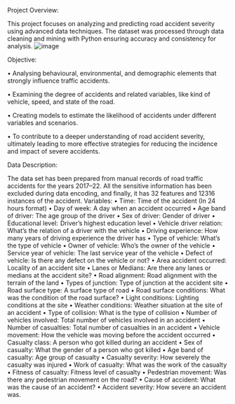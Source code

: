 Project Overview: 

This project focuses on analyzing and predicting road accident severity using advanced data techniques. The dataset was processed through data cleaning and mining with Python ensuring accuracy and consistency for analysis. 
![image](https://github.com/user-attachments/assets/f5c26b6e-210d-4849-8940-2b19259c4438)

Objective:

•	Analysing behavioural, environmental, and demographic elements that strongly influence traffic accidents.

•	Examining the degree of accidents and related variables, like kind of vehicle, speed, and state of the road.

•	Creating models to estimate the likelihood of accidents under different variables and scenarios. 

•	To contribute to a deeper understanding of road accident severity, ultimately leading to more effective strategies for reducing the incidence and impact of severe accidents.

Data Description:

The data set has been prepared from manual records of road traffic accidents for the years 2017–22. All the sensitive information has been excluded during data encoding, and finally, it has 32 features and 12316 instances of the accident. 
Variables:
•	Time: Time of the accident (In 24 hours format)
•	Day of week: A day when an accident occurred
•	Age band of driver: The age group of the driver
•	Sex of driver: Gender of driver
•	Educational level:  Driver’s highest education level
•	Vehicle driver relation: What’s the relation of a driver with the vehicle
•	Driving experience: How many years of driving experience the driver has
•	Type of vehicle: What’s the type of vehicle
•	Owner of vehicle: Who’s the owner of the vehicle
•	Service year of vehicle: The last service year of the vehicle
•	Defect of vehicle: Is there any defect on the vehicle or not?
•	Area accident occurred: Locality of an accident site
•	Lanes or Medians: Are there any lanes or medians at the accident site?
•	Road alignment: Road alignment with the terrain of the land
•	Types of junction: Type of junction at the accident site
•	Road surface type: A surface type of road
•	Road surface conditions: What was the condition of the road surface?
•	Light conditions: Lighting conditions at the site
•	Weather conditions: Weather situation at the site of an accident
•	Type of collision: What is the type of collision
•	Number of vehicles involved: Total number of vehicles involved in an accident
•	Number of casualties: Total number of casualties in an accident
•	Vehicle movement: How the vehicle was moving before the accident occurred
•	Casualty class: A person who got killed during an accident
•	Sex of casualty: What the gender of a person who got killed
•	Age band of casualty: Age group of casualty
•	Casualty severity: How severely the casualty was injured
•	Work of casualty: What was the work of the casualty
•	Fitness of casualty: Fitness level of casualty
•	Pedestrian movement: Was there any pedestrian movement on the road?
•	Cause of accident: What was the cause of an accident?
•	Accident severity: How severe an accident was.
